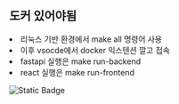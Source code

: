 ## 도커 있어야됨

<li> 리눅스 기반 환경에서 make all 명령어 사용
<li> 이후 vsocde에서 docker 익스텐션 깔고 접속
<li> fastapi 실행은 make run-backend
<li> react 실행은 make run-frontend



![Static Badge](https://img.shields.io/badge/Black-2088FF?style=flat&logo=Black&logoColor=white&labelColor=%236DB33F&color=%236DB33F)

